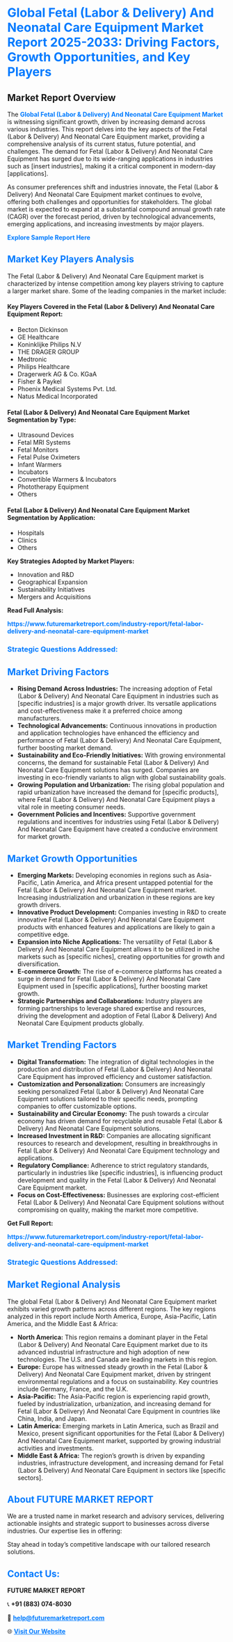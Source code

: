 <h1 style="color: #007BFF;">Global Fetal (Labor & Delivery) And Neonatal Care Equipment Market Report 2025-2033: Driving Factors, Growth Opportunities, and Key Players</h1>

<section id="overview">
<h2>Market Report Overview</h2>
<p>The <a href="https://www.futuremarketreport.com/industry-report/fetal-labor-delivery-and-neonatal-care-equipment-market" style="color: #007BFF; text-decoration: none;"><strong>Global Fetal (Labor & Delivery) And Neonatal Care Equipment Market</strong></a> is witnessing significant growth, driven by increasing demand across various industries. This report delves into the key aspects of the Fetal (Labor & Delivery) And Neonatal Care Equipment market, providing a comprehensive analysis of its current status, future potential, and challenges. The demand for Fetal (Labor & Delivery) And Neonatal Care Equipment has surged due to its wide-ranging applications in industries such as [insert industries], making it a critical component in modern-day [applications].</p>
<p>As consumer preferences shift and industries innovate, the Fetal (Labor & Delivery) And Neonatal Care Equipment market continues to evolve, offering both challenges and opportunities for stakeholders. The global market is expected to expand at a substantial compound annual growth rate (CAGR) over the forecast period, driven by technological advancements, emerging applications, and increasing investments by major players.</p>
</section>

<section id="overview">
<p><a href="https://www.futuremarketreport.com/request-sample/reportId=45815" style="color: #007BFF; text-decoration: none;"><strong>Explore Sample Report Here</strong></a></p>
</section>

<section id="key-players">
<h2 style="color: #007BFF;">Market Key Players Analysis</h2>
<p>The Fetal (Labor & Delivery) And Neonatal Care Equipment market is characterized by intense competition among key players striving to capture a larger market share. Some of the leading companies in the market include:</p>
<h4>Key Players Covered in the Fetal (Labor & Delivery) And Neonatal Care Equipment Report:</h4>
<ul><li>Becton Dickinson</li><li>GE Healthcare</li><li>Koninklijke Philips N.V</li><li>THE DRAGER GROUP</li><li>Medtronic</li><li>Philips Healthcare</li><li>Dragerwerk AG &amp; Co. KGaA</li><li>Fisher &amp; Paykel</li><li>Phoenix Medical Systems Pvt. Ltd.</li><li>Natus Medical Incorporated</li></ul>
<h4>Fetal (Labor & Delivery) And Neonatal Care Equipment Market Segmentation by Type:</h4>
<ul><li>Ultrasound Devices</li><li>Fetal MRI Systems</li><li>Fetal Monitors</li><li>Fetal Pulse Oximeters</li><li>Infant Warmers</li><li>Incubators</li><li>Convertible Warmers &amp; Incubators</li><li>Phototherapy Equipment</li><li>Others</li></ul>

<h4>Fetal (Labor & Delivery) And Neonatal Care Equipment Market Segmentation by Application:</h4>
<ul><li>Hospitals</li><li>Clinics</li><li>Others</li></ul>
<p><strong>Key Strategies Adopted by Market Players:</strong></p>
<ul>
<li>Innovation and R&D</li>
<li>Geographical Expansion</li>
<li>Sustainability Initiatives</li>
<li>Mergers and Acquisitions</li>
</ul>
</section>

<section>
<p><strong>Read Full Analysis: </strong></p><a href="https://www.futuremarketreport.com/industry-report/fetal-labor-delivery-and-neonatal-care-equipment-market" style="color: #007BFF; text-decoration: none;"><strong>https://www.futuremarketreport.com/industry-report/fetal-labor-delivery-and-neonatal-care-equipment-market</strong></a>
<h3 style="color: #007BFF;">Strategic Questions Addressed:</h3>
</section>

<section id="driving-factors">
<h2 style="color: #007BFF;">Market Driving Factors</h2>
<ul>
<li><strong>Rising Demand Across Industries:</strong> The increasing adoption of Fetal (Labor & Delivery) And Neonatal Care Equipment in industries such as [specific industries] is a major growth driver. Its versatile applications and cost-effectiveness make it a preferred choice among manufacturers.</li>
<li><strong>Technological Advancements:</strong> Continuous innovations in production and application technologies have enhanced the efficiency and performance of Fetal (Labor & Delivery) And Neonatal Care Equipment, further boosting market demand.</li>
<li><strong>Sustainability and Eco-Friendly Initiatives:</strong> With growing environmental concerns, the demand for sustainable Fetal (Labor & Delivery) And Neonatal Care Equipment solutions has surged. Companies are investing in eco-friendly variants to align with global sustainability goals.</li>
<li><strong>Growing Population and Urbanization:</strong> The rising global population and rapid urbanization have increased the demand for [specific products], where Fetal (Labor & Delivery) And Neonatal Care Equipment plays a vital role in meeting consumer needs.</li>
<li><strong>Government Policies and Incentives:</strong> Supportive government regulations and incentives for industries using Fetal (Labor & Delivery) And Neonatal Care Equipment have created a conducive environment for market growth.</li>
</ul>
</section>

<section id="growth-opportunities">
<h2 style="color: #007BFF;">Market Growth Opportunities</h2>
<ul>
<li><strong>Emerging Markets:</strong> Developing economies in regions such as Asia-Pacific, Latin America, and Africa present untapped potential for the Fetal (Labor & Delivery) And Neonatal Care Equipment market. Increasing industrialization and urbanization in these regions are key growth drivers.</li>
<li><strong>Innovative Product Development:</strong> Companies investing in R&D to create innovative Fetal (Labor & Delivery) And Neonatal Care Equipment products with enhanced features and applications are likely to gain a competitive edge.</li>
<li><strong>Expansion into Niche Applications:</strong> The versatility of Fetal (Labor & Delivery) And Neonatal Care Equipment allows it to be utilized in niche markets such as [specific niches], creating opportunities for growth and diversification.</li>
<li><strong>E-commerce Growth:</strong> The rise of e-commerce platforms has created a surge in demand for Fetal (Labor & Delivery) And Neonatal Care Equipment used in [specific applications], further boosting market growth.</li>
<li><strong>Strategic Partnerships and Collaborations:</strong> Industry players are forming partnerships to leverage shared expertise and resources, driving the development and adoption of Fetal (Labor & Delivery) And Neonatal Care Equipment products globally.</li>
</ul>
</section>

<section id="trending-factors">
<h2 style="color: #007BFF;">Market Trending Factors</h2>
<ul>
<li><strong>Digital Transformation:</strong> The integration of digital technologies in the production and distribution of Fetal (Labor & Delivery) And Neonatal Care Equipment has improved efficiency and customer satisfaction.</li>
<li><strong>Customization and Personalization:</strong> Consumers are increasingly seeking personalized Fetal (Labor & Delivery) And Neonatal Care Equipment solutions tailored to their specific needs, prompting companies to offer customizable options.</li>
<li><strong>Sustainability and Circular Economy:</strong> The push towards a circular economy has driven demand for recyclable and reusable Fetal (Labor & Delivery) And Neonatal Care Equipment solutions.</li>
<li><strong>Increased Investment in R&D:</strong> Companies are allocating significant resources to research and development, resulting in breakthroughs in Fetal (Labor & Delivery) And Neonatal Care Equipment technology and applications.</li>
<li><strong>Regulatory Compliance:</strong> Adherence to strict regulatory standards, particularly in industries like [specific industries], is influencing product development and quality in the Fetal (Labor & Delivery) And Neonatal Care Equipment market.</li>
<li><strong>Focus on Cost-Effectiveness:</strong> Businesses are exploring cost-efficient Fetal (Labor & Delivery) And Neonatal Care Equipment solutions without compromising on quality, making the market more competitive.</li>
</ul>
</section>

<section>
<p><strong>Get Full Report: </strong></p><a href="https://www.futuremarketreport.com/industry-report/fetal-labor-delivery-and-neonatal-care-equipment-market" style="color: #007BFF; text-decoration: none;"><strong>https://www.futuremarketreport.com/industry-report/fetal-labor-delivery-and-neonatal-care-equipment-market</strong></a>
<h3 style="color: #007BFF;">Strategic Questions Addressed:</h3>
</section>


<section id="regional-analysis">
<h2 style="color: #007BFF;">Market Regional Analysis</h2>
<p>The global Fetal (Labor & Delivery) And Neonatal Care Equipment market exhibits varied growth patterns across different regions. The key regions analyzed in this report include North America, Europe, Asia-Pacific, Latin America, and the Middle East & Africa:</p>
<ul>
<li><strong>North America:</strong> This region remains a dominant player in the Fetal (Labor & Delivery) And Neonatal Care Equipment market due to its advanced industrial infrastructure and high adoption of new technologies. The U.S. and Canada are leading markets in this region.</li>
<li><strong>Europe:</strong> Europe has witnessed steady growth in the Fetal (Labor & Delivery) And Neonatal Care Equipment market, driven by stringent environmental regulations and a focus on sustainability. Key countries include Germany, France, and the U.K.</li>
<li><strong>Asia-Pacific:</strong> The Asia-Pacific region is experiencing rapid growth, fueled by industrialization, urbanization, and increasing demand for Fetal (Labor & Delivery) And Neonatal Care Equipment in countries like China, India, and Japan.</li>
<li><strong>Latin America:</strong> Emerging markets in Latin America, such as Brazil and Mexico, present significant opportunities for the Fetal (Labor & Delivery) And Neonatal Care Equipment market, supported by growing industrial activities and investments.</li>
<li><strong>Middle East & Africa:</strong> The region’s growth is driven by expanding industries, infrastructure development, and increasing demand for Fetal (Labor & Delivery) And Neonatal Care Equipment in sectors like [specific sectors].</li>
</ul>
</section>

<footer>
<h2 style="color: #007BFF;">About FUTURE MARKET REPORT</h2>
<p>We are a trusted name in market research and advisory services, delivering actionable insights and strategic support to businesses across diverse industries. Our expertise lies in offering:</p>

<p>Stay ahead in today’s competitive landscape with our tailored research solutions.</p>

<h2 style="color: #007BFF;">Contact Us:</h2>
<p><strong>FUTURE MARKET REPORT</strong></p>
<p>📞 <strong>+91 (883) 074-8030</strong></p>
<p>📧 <strong><a href="mailto:help@futuremarketreport.com" style="color: #007BFF;">help@futuremarketreport.com</a></strong></p>
<p>🌐 <strong><a href="https://www.futuremarketreport.com/" style="color: #007BFF;">Visit Our Website</a></strong></p>
</footer>